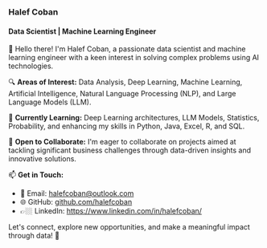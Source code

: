### Halef Coban
#### Data Scientist | Machine Learning Engineer
👋 Hello there! I'm Halef Coban, a passionate data scientist and machine learning engineer with a keen interest in solving complex problems using AI technologies.

🔍 **Areas of Interest:** Data Analysis, Deep Learning, Machine Learning, Artificial Intelligence, Natural Language Processing (NLP), and Large Language Models (LLM).

🌱 **Currently Learning:** Deep Learning architectures, LLM Models, Statistics, Probability, and enhancing my skills in Python, Java, Excel, R, and SQL.

💼 **Open to Collaborate:** I'm eager to collaborate on projects aimed at tackling significant business challenges through data-driven insights and innovative solutions.

📫 **Get in Touch:**
- 📧 Email: [halefcoban@outlook.com](mailto:halefcoban@outlook.com)
- 🌐 GitHub: [github.com/halefcoban](https://github.com/halefcoban)
- 👉🏼 LinkedIn: https://www.linkedin.com/in/halefcoban/


Let's connect, explore new opportunities, and make a meaningful impact through data! 🚀
